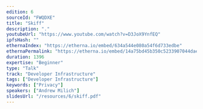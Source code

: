```yaml
---
edition: 6
sourceId: "FWQDXE"
title: "Skiff"
description: "."
youtubeUrl: "https://www.youtube.com/watch?v=D3JoX9YnfEQ"
ipfsHash: ""
ethernaIndex: "https://etherna.io/embed/634a544e080a54f6d733edbe"
ethernaPermalink: "https://etherna.io/embed/14a75bd45b350c5233907044daee107f3c5146f3f5bc1b7f33509ad2dcb04305"
duration: 1396
expertise: "Beginner"
type: "Talk"
track: "Developer Infrastructure"
tags: ["Developer Infrastructure"]
keywords: ["Privacy"]
speakers: ["Andrew Milich"]
slidesUrl: "/resources/6/skiff.pdf"
---
```

